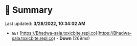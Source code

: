 # 📖 Summary
Last updated: **3/28/2022, 10:34:02 AM**

- `GET` [https://Bhadwa-sala.toxicblte.repl.co](https://Bhadwa-sala.toxicblte.repl.co) - **Down** (269ms)

